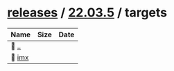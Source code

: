 ---
---

# [releases](/releases/) / [22.03.5](/releases/22.03.5/) / targets


| Name | Size | Date |
|:---|---:|---|
| 📁 [..](../) | | |
| 📁 [imx](imx) | | |

